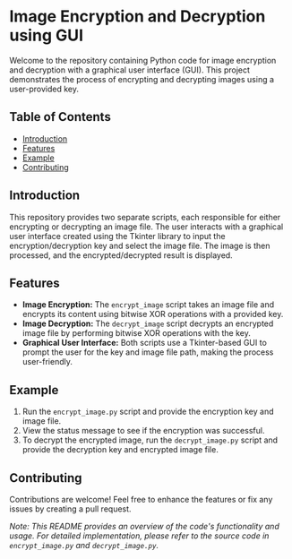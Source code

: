 # Image Encryption and Decryption using GUI

Welcome to the repository containing Python code for image encryption and decryption with a graphical user interface (GUI). This project demonstrates the process of encrypting and decrypting images using a user-provided key.

## Table of Contents
- [Introduction](#introduction)
- [Features](#features)
- [Example](#example)
- [Contributing](#contributing)

## Introduction
This repository provides two separate scripts, each responsible for either encrypting or decrypting an image file. The user interacts with a graphical user interface created using the Tkinter library to input the encryption/decryption key and select the image file. The image is then processed, and the encrypted/decrypted result is displayed.

## Features
- **Image Encryption:** The `encrypt_image` script takes an image file and encrypts its content using bitwise XOR operations with a provided key.
- **Image Decryption:** The `decrypt_image` script decrypts an encrypted image file by performing bitwise XOR operations with the key.
- **Graphical User Interface:** Both scripts use a Tkinter-based GUI to prompt the user for the key and image file path, making the process user-friendly.


## Example
1. Run the `encrypt_image.py` script and provide the encryption key and image file.
2. View the status message to see if the encryption was successful.
3. To decrypt the encrypted image, run the `decrypt_image.py` script and provide the decryption key and encrypted image file.

## Contributing
Contributions are welcome! Feel free to enhance the features or fix any issues by creating a pull request.

*Note: This README provides an overview of the code's functionality and usage. For detailed implementation, please refer to the source code in `encrypt_image.py` and `decrypt_image.py`.*
